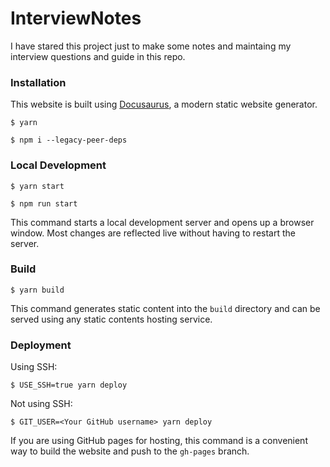 # InterviewNotes

I have stared this project just to make some notes and maintaing my interview questions and guide in this repo.

### Installation
This website is built using [Docusaurus](https://docusaurus.io/), a modern static website generator.
```
$ yarn
```
```
$ npm i --legacy-peer-deps
```

### Local Development

```
$ yarn start
```
```
$ npm run start
```

This command starts a local development server and opens up a browser window. Most changes are reflected live without having to restart the server.

### Build

```
$ yarn build
```

This command generates static content into the `build` directory and can be served using any static contents hosting service.

### Deployment

Using SSH:

```
$ USE_SSH=true yarn deploy
```

Not using SSH:

```
$ GIT_USER=<Your GitHub username> yarn deploy
```

If you are using GitHub pages for hosting, this command is a convenient way to build the website and push to the `gh-pages` branch.
